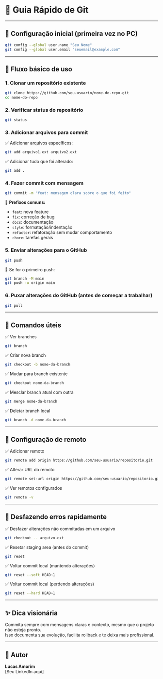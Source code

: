 # 📝 Guia Rápido de Git

---

## 📌 Configuração inicial (primeira vez no PC)

```bash
git config --global user.name "Seu Nome"
git config --global user.email "seuemail@example.com"
```

---

## 🚀 Fluxo básico de uso

### 1. Clonar um repositório existente

```bash
git clone https://github.com/seu-usuario/nome-do-repo.git
cd nome-do-repo
```

### 2. Verificar status do repositório

```bash
git status
```

### 3. Adicionar arquivos para commit

✅ Adicionar arquivos específicos:

```bash
git add arquivo1.ext arquivo2.ext
```

✅ Adicionar tudo que foi alterado:

```bash
git add .
```

### 4. Fazer commit com mensagem

```bash
git commit -m "feat: mensagem clara sobre o que foi feito"
```

🔹 **Prefixos comuns:**
- `feat`: nova feature
- `fix`: correção de bug
- `docs`: documentação
- `style`: formatação/indentação
- `refactor`: refatoração sem mudar comportamento
- `chore`: tarefas gerais

### 5. Enviar alterações para o GitHub

```bash
git push
```

🔔 Se for o primeiro push:

```bash
git branch -M main
git push -u origin main
```

### 6. Puxar alterações do GitHub (antes de começar a trabalhar)

```bash
git pull
```

---

## 🔀 Comandos úteis

✅ Ver branches

```bash
git branch
```

✅ Criar nova branch

```bash
git checkout -b nome-da-branch
```

✅ Mudar para branch existente

```bash
git checkout nome-da-branch
```

✅ Mesclar branch atual com outra

```bash
git merge nome-da-branch
```

✅ Deletar branch local

```bash
git branch -d nome-da-branch
```

---

## 🔧 Configuração de remoto

✅ Adicionar remoto

```bash
git remote add origin https://github.com/seu-usuario/repositorio.git
```

✅ Alterar URL do remoto

```bash
git remote set-url origin https://github.com/seu-usuario/repositorio.git
```

✅ Ver remotos configurados

```bash
git remote -v
```

---

## 🚨 Desfazendo erros rapidamente

✅ Desfazer alterações não commitadas em um arquivo

```bash
git checkout -- arquivo.ext
```

✅ Resetar staging area (antes do commit)

```bash
git reset
```

✅ Voltar commit local (mantendo alterações)

```bash
git reset --soft HEAD~1
```

✅ Voltar commit local (perdendo alterações)

```bash
git reset --hard HEAD~1
```

---

## ✨ Dica visionária

Commita sempre com mensagens claras e contexto, mesmo que o projeto não esteja pronto.  
Isso documenta sua evolução, facilita rollback e te deixa mais profissional.

---

## 🤝 Autor

**Lucas Amorim**  
[Seu LinkedIn aqui]
